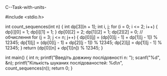 C--Task-with-units-


#include <stdio.h>

int count_sequences(int n) {
    int dp[3][n + 1];
    int i, j; 
    for (i = 0; i <= 2; i++) {
        dp[i][0] = 1;
        dp[i][1] = 1;
    }
    dp[0][2] = 2;
    dp[1][2] = 1;
    dp[2][2] = 0;
    // обчислення
    for (j = 3; j <= n; j++) {
        dp[0][j] = (dp[0][j - 1] + dp[1][j - 1]) % 12345;
        dp[1][j] = (dp[0][j - 1] + dp[2][j - 1]) % 12345;
        dp[2][j] = dp[1][j - 1] % 12345;
    }
    return (dp[0][n] + dp[1][n]) % 12345;
}

int main() {
    int n;
    printf("Введіть довжину послідовності n: ");
    scanf("%d", &n);
    printf("Кількість шуканих послідованостей: %d\n", count_sequences(n));
    return 0;
}
